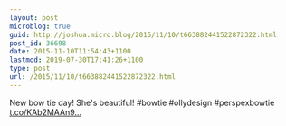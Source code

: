```yaml
---
layout: post
microblog: true
guid: http://joshua.micro.blog/2015/11/10/t663882441522872322.html
post_id: 36698
date: 2015-11-10T11:54:43+1100
lastmod: 2019-07-30T17:41:26+1100
type: post
url: /2015/11/10/t663882441522872322.html
---
```

New bow tie day! She's beautiful! #bowtie #ollydesign #perspexbowtie [t.co/KAb2MAAn9...](https://t.co/KAb2MAAn9k)
